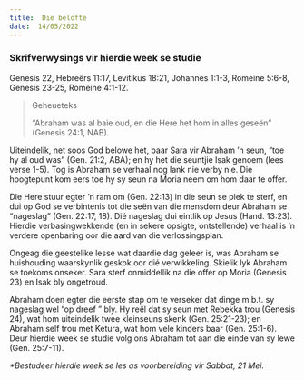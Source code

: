 ```yaml
---
title:  Die belofte
date:  14/05/2022
---
```


### Skrifverwysings vir hierdie week se studie
Genesis 22, Hebreërs 11:17, Levitikus 18:21, Johannes 1:1-3, Romeine 5:6-8, Genesis 23-25, Romeine 4:1-12.

> <p>Geheueteks</p>
> “Abraham was al baie oud, en die Here het hom in alles geseën” (Genesis 24:1, NAB).

Uiteindelik, net soos God belowe het, baar Sara vir Abraham ’n seun, “toe hy al oud was” (Gen. 21:2, ABA); en hy het die seuntjie Isak genoem (lees verse 1-5). Tog is Abraham se verhaal nog lank nie verby nie. Die hoogtepunt kom eers toe hy sy seun na Moria neem om hom daar te offer.

Die Here stuur egter ’n ram om (Gen. 22:13) in die seun se plek te sterf, en dui op God se verbintenis tot die seën van die mensdom deur Abraham se “nageslag” (Gen. 22:17, 18). Dié nageslag dui eintlik op Jesus (Hand. 13:23). Hierdie verbasingwekkende (en in sekere opsigte, ontstellende) verhaal is ’n verdere openbaring oor die aard van die verlossingsplan.

Ongeag die geestelike lesse wat daardie dag geleer is, was Abraham se huishouding waarskynlik geskok oor dié verwikkeling. Skielik lyk Abraham se toekoms onseker. Sara sterf onmiddellik na die offer op Moria (Genesis 23) en Isak bly ongetroud.

Abraham doen egter die eerste stap om te verseker dat dinge m.b.t. sy nageslag wel “op dreef ” bly. Hy reël dat sy seun met Rebekka trou (Genesis 24), wat hom uiteindelik twee kleinseuns skenk (Gen. 25:21-23); en Abraham self trou met Ketura, wat hom vele kinders baar (Gen. 25:1-6). Deur hierdie week se studie volg ons Abraham tot aan die einde van sy lewe (Gen. 25:7-11).

_*Bestudeer hierdie week se les as voorbereiding vir Sabbat, 21 Mei._
